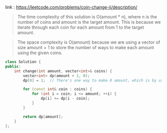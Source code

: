 link : https://leetcode.com/problems/coin-change-ii/description/

> The time complexity of this solution is O(amount * n), where n is the number of coins and amount is the target amount. This is because we iterate through each coin for each amount from 1 to the target amount.

>The space complexity is O(amount) because we are using a vector of size amount + 1 to store the number of ways to make each amount using the given coins.

```cpp
class Solution {
public:
    int change(int amount, vector<int>& coins) {
        vector<int> dp(amount + 1, 0);
        dp[0] = 1;  // There's one way to make 0 amount, which is by using no coins

        for (const int& coin : coins) {
            for (int i = coin; i <= amount; ++i) {
                dp[i] += dp[i - coin];
            }
        }

        return dp[amount];
    }
};

```
